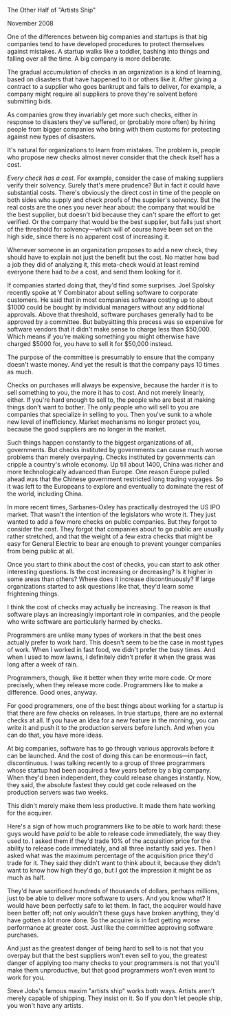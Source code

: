 The Other Half of "Artists Ship"  

November 2008  
  
One of the differences between big companies and startups is that
big companies tend to have developed procedures to protect themselves
against mistakes. A startup walks like a toddler, bashing
into things and falling over all the time. A big company is more
deliberate.  
  
The gradual accumulation of checks in an organization is a kind of
learning, based on disasters that have happened to it or others
like it. After giving a contract to a supplier who goes bankrupt
and fails to deliver, for example, a company might require all
suppliers to prove they're solvent before submitting bids.  
  
As companies grow they invariably get more such checks, either in
response to disasters they've suffered, or (probably more often)
by hiring people from bigger companies who bring with them customs
for protecting against new types of disasters.  
  
It's natural for organizations to learn from mistakes. The problem
is, people who propose new checks almost never consider that the
check itself has a cost.  
  
*Every check has a cost.* For example, consider the case of making
suppliers verify their solvency. Surely that's mere prudence? But
in fact it could have substantial costs. There's obviously the
direct cost in time of the people on both sides who supply and check
proofs of the supplier's solvency. But the real costs are the ones
you never hear about: the company that would be the best supplier,
but doesn't bid because they can't spare the effort to get verified.
Or the company that would be the best supplier, but falls just short
of the threshold for solvency—which will of course have been set
on the high side, since there is no apparent cost of increasing it.  
  
Whenever someone in an organization proposes to add a new check,
they should have to explain not just the benefit but the cost. No
matter how bad a job they did of analyzing it, this meta-check would
at least remind everyone there had to *be* a cost, and send them
looking for it.  
  
If companies started doing that, they'd find some surprises. Joel
Spolsky recently spoke at Y Combinator about selling software to
corporate customers. He said that in most companies software costing
up to about $1000 could be bought by individual managers without
any additional approvals. Above that threshold, software purchases
generally had to be approved by a committee. But babysitting this
process was so expensive for software vendors that it didn't make
sense to charge less than $50,000. Which means if you're making
something you might otherwise have charged $5000 for, you have to
sell it for $50,000 instead.  
  
The purpose of the committee is presumably to ensure that the company
doesn't waste money. And yet the result is that the company pays
10 times as much.  
  
Checks on purchases will always be expensive, because the harder
it is to sell something to you, the more it has to cost. And not
merely linearly, either. If you're hard enough to sell to, the
people who are best at making things don't want to bother. The
only people who will sell to you are companies that specialize in
selling to you. Then you've sunk to a whole new level of inefficiency.
Market mechanisms no longer protect you, because the good suppliers
are no longer in the market.  
  
Such things happen constantly to the biggest organizations of all,
governments. But checks instituted by governments can cause much
worse problems than merely overpaying. Checks instituted by
governments can cripple a country's whole economy. Up till about
1400, China was richer and more technologically advanced than Europe.
One reason Europe pulled ahead was that the Chinese government
restricted long trading voyages. So it was left to the Europeans
to explore and eventually to dominate the rest of the world, including
China.  
  
In more recent times, Sarbanes-Oxley has practically destroyed the
US IPO market. That wasn't the intention of the legislators who
wrote it. They just wanted to add a few more checks on public
companies. But they forgot to consider the cost. They forgot that
companies about to go public are usually rather stretched, and that
the weight of a few extra checks that might be easy for General
Electric to bear are enough to prevent younger companies from being
public at all.  
  
Once you start to think about the cost of checks, you can start to
ask other interesting questions. Is the cost increasing or decreasing?
Is it higher in some areas than others? Where does it increase
discontinuously? If large organizations started to ask questions
like that, they'd learn some frightening things.  
  
I think the cost of checks may actually be increasing. The reason
is that software plays an increasingly important role in companies,
and the people who write software are particularly harmed by checks.  
  
Programmers are unlike many types of workers in that the best ones
actually prefer to work hard. This doesn't seem to be the case in
most types of work. When I worked in fast food, we didn't prefer
the busy times. And when I used to mow lawns, I definitely didn't
prefer it when the grass was long after a week of rain.  
  
Programmers, though, like it better when they write more code. Or
more precisely, when they release more code. Programmers like to
make a difference. Good ones, anyway.  
  
For good programmers, one of the best things about working for a
startup is that there are few checks on releases. In true startups,
there are no external checks at all. If you have an idea for a new
feature in the morning, you can write it and push it to the production
servers before lunch. And when you can do that, you have more
ideas.  
  
At big companies, software has to go through various approvals
before it can be launched. And the cost of doing this can be
enormous—in fact, discontinuous. I was talking recently to a
group of three programmers whose startup had been acquired a few
years before by a big company. When they'd been independent, they
could release changes instantly. Now, they said, the absolute
fastest they could get code released on the production servers was
two weeks.  
  
This didn't merely make them less productive. It made them hate
working for the acquirer.  
  
Here's a sign of how much programmers like to be able to work hard:
these guys would have *paid* to be able to release code immediately,
the way they used to. I asked them if they'd trade 10% of the
acquisition price for the ability to release code immediately, and
all three instantly said yes. Then I asked what was the maximum
percentage of the acquisition price they'd trade for it. They said
they didn't want to think about it, because they didn't want to
know how high they'd go, but I got the impression it might be as
much as half.  
  
They'd have sacrificed hundreds of thousands of dollars, perhaps
millions, just to be able to deliver more software to users. And
you know what? It would have been perfectly safe to let them. In
fact, the acquirer would have been better off; not only wouldn't
these guys have broken anything, they'd have gotten a lot more done.
So the acquirer is in fact getting worse performance at greater
cost. Just like the committee approving software purchases.  
  
And just as the greatest danger of being hard to sell to is not
that you overpay but that the best suppliers won't even sell to
you, the greatest danger of applying too many checks to your
programmers is not that you'll make them unproductive, but that
good programmers won't even want to work for you.  
  
Steve Jobs's famous maxim "artists ship" works both ways. Artists
aren't merely capable of shipping. They insist on it. So if you
don't let people ship, you won't have any artists.  
  
